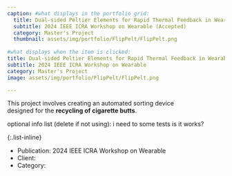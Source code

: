 ```yaml
---
caption: #what displays in the portfolio grid:
  title: Dual-sided Peltier Elements for Rapid Thermal Feedback in Wearables
  subtitle: 2024 IEEE ICRA Workshop on Wearable (Accepted)
  category: Master's Project
  thumbnail: assets/img/portfolio/FlipPelt/FlipPelt.png
  
#what displays when the item is clicked:
title: Dual-sided Peltier Elements for Rapid Thermal Feedback in Wearables
subtitle: 2024 IEEE ICRA Workshop on Wearable
category: Master's Project
image: assets/img/portfolio/FlipPelt/FlipPelt.png

---
```

This project involves creating an automated sorting device <br/>designed for the **recycling of cigarette butts**.

optional info list (delete if not using): i need to some tests is it works?

{:.list-inline} 
- Publication: 2024 IEEE ICRA Workshop on Wearable  
- Client: 
- Category: 

